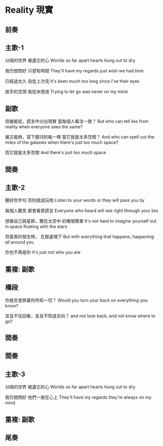 # Reality 現實

## 前奏

## 主歌-1

分隔的世界
被遺忘的心
Worlds so far apart
hearts hung out to dry

我仍想問好
只望有時間
They'll have my regards
just wish we had time

已經過太久
自從上次見
It's been much too long
since I've their eyes

放手的念頭
我從未想過
Trying to let go
was never on my mind

## 副歌

但誰能從，謊言中分出現實
當每個人看法一致？
But who can tell lies from reality
when everyone sees the same?

誰又能夠，寫下銀河的每一哩
當它就是太多空間？
And who can spell out the miles of the galaxies
when there's just too much space?

而它就是太多空間
And there's just too much space

## 間奏

## 主歌-2

聽好你字句
否則就成玩物
Listen to your words
or they will pass you by

每個人聽見
都會看穿謊言
Everyone who heard
will see right through your lies

想像自己與星群，飄在太空中
的確很簡單
It's not hard to imagine yourself out in space
floating with the stars

但當真的發生時，
在那處境下
But with everything that happens,
happening all around you

你也不再是你
It's just not who you are

## 重複: 副歌

## 橋段

你是否會屏棄你所知一切？
Would you turn your back on everything you know?

並且不往回看，並且不知道去向？
and not look back, and not know where to go?

## 間奏

## 間奏

## 主歌-3

分隔的世界
被遺忘的心
Worlds so far apart
hearts hung out to dry

我仍想問好
他們一直在心上
They'll have my regards
they're always on my mind

## 重複: 副歌

## 尾奏
